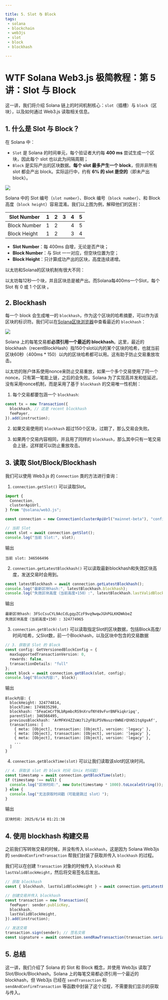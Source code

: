 ```yaml
---

title: 5. Slot 与 Block
tags:
 - solana
 - blockchain
 - web3js
 - slot
 - block
 - blockhash

---
```


# WTF Solana Web3.js 极简教程：第 5 讲：Slot 与 Block

这一讲，我们将介绍 Solana 链上的时间机制核心：`slot`（插槽）与 `block`（区块），以及如何通过 Web3.js 读取相关信息。

## 1. 什么是 Slot 与 Block？

在 Solana 中：

- `Slot` 是 Solana 的时间单元，每个验证者大约每 **400 ms** 尝试生成一个区块，因此每个 slot 也以此为间隔周期；
- `Block` 是实际产出的区块数据。**每个 slot 最多产生一个 block**，但并非所有 slot 都会产出 block。实际运行中，约有 **6% 的 slot 是空的**（即未产出 block）。

![](./img/5-1.jpg)

Solana 中的 Slot 编号（`slot number`）、Block 编号（`block number`）、和 Block 高度（`block height`）容易混淆。我们以上图为例，解释他们的区别：

| Slot Number  | 1 | 2 | 3 | 4 | 5 |
| ------------ | - | - | - | - | - |
| Block Number | 1 | 2 |   | 4 | 5 |
| Block Height | 1 | 2 |   | 3 | 4 |


- **Slot Number**：每 400ms 自增，无论是否产块；
- **Block Number**：与 Slot 一一对应，但空块位置为空；
- **Block Height**：只计算成功产出的区块，高度连续递增。


以太坊和Solana的区块机制有很大不同：

以太坊每12秒一个块，并且区块总是被产出。而Solana每400ms一个Slot，每个 Slot 有 0 或 1 个区块 。


## 2. Blockhash

每一个 block 会生成唯一的 `blockhash`，作为这个区块的哈希摘要，可以作为该区块的标识符。我们可以在[Solana区块浏览器](https://explorer.solana.com/address/SysvarRecentB1ockHashes11111111111111111111/blockhashes)中查看最近的 `blockhash`：

![](./img/5-2.png)

Solana 上的每笔交易都**必须引用一个最近的 blockhash**。这里，最近的blockhash（recentBlockHash）指150个slot以内的某个区块的哈希，也就当前区块60秒（400ms * 150）以内的区块哈希都可以用。这有助于防止交易重放攻击。

以太坊的账户体系使用nonce来防止交易重放，如果一个多个交易使用了同一个nonce，只有第一笔能上链，之后的会失败。Solana 为了实现高并发和低延迟，没有采用nonce机制，而是采用了基于 `blockhash` 的交易唯一性机制：

1. 每个交易都要包涵一个 `blockhash`:

```ts
const tx = new Transaction({
  blockhash, // 这是 recent blockhash
  feePayer,
}).add(instruction);
```

2. 如果交易使用的 `blockhash` 超过150个区块，过期了，那么交易会失败。

3. 如果两个交易内容相同，并且用了同样的 `blockhash`，那么其中只有一笔交易会上链，这样就可以防止重放攻击。


## 3. 读取 Slot/Block/Blockhash

我们可以使用 Web3.js 的 `Connection` 类的方法进行查询：

1. `connection.getSlot()` 可以读取Slot。

```ts
import {
  Connection,
  clusterApiUrl,
} from "@solana/web3.js";

const connection = new Connection(clusterApiUrl("mainnet-beta"), "confirmed");

// 当前 Slot
const slot = await connection.getSlot();
console.log("当前 Slot:", slot);
```

输出

```
当前 slot: 346566496
```


2. `connection.getLatestBlockhash()` 可以读取最新blockhash和失效区块高度，发送交易时会用到。

```ts
const latestBlockhash = await connection.getLatestBlockhash();
console.log("最新区块hash:", latestBlockhash.blockhash);
console.log("失效区块高度（当前高度+150）:", latestBlockhash.lastValidBlockHeight);
```

输出

```
最新区块hash: 3FScCsuCYL9AcCdLgqyZCzF9vq9wqwJGhPGLKKDWkbeZ
失效区块高度（当前高度+150）: 324774965
```

3. `connection.getBlock(slot)` 可以读取指定Slot的区块数据，包括Block高度/时间/哈希，父Slot数，前一个Blockhash，以及区块中包含的交易数据

```ts
// 3. 获取该 Slot 的 Block
const config: GetVersionedBlockConfig = {
  maxSupportedTransactionVersion: 0,
  rewards: false,
  transactionDetails: "full"
};
const block = await connection.getBlock(slot, config);
console.log("Block内容:", block);
```

输出

```
Block内容: {
  blockHeight: 324774814,
  blockTime: 1749835298,
  blockhash: '5FeaCmCrT9LbRpmbcRS9nXrufNY49vFvrBNFkiqkripq',
  parentSlot: 346566495,
  previousBlockhash: 'ArMFKV4ZZsWz7i2yFBiP5VNvuzr8WNErQhN51tqXgvAf',
  transactions: [
    { meta: [Object], transaction: [Object], version: 'legacy' },
    { meta: [Object], transaction: [Object], version: 'legacy' },
    { meta: [Object], transaction: [Object], version: 'legacy' },
    ...
  ]
}
```

4. `connection.getBlockTime(slot)` 可以让我们读取该slot的区块时间。

```ts
// 4. 获取该 slot 的 block 时间（Unix 时间戳）
const timestamp = await connection.getBlockTime(slot);
if (timestamp !== null) {
  console.log("区块时间:", new Date(timestamp * 1000).toLocaleString());
} else {
  console.log("无法获取时间戳（可能是跳过 slot）");
}
```

输出

```
区块时间: 2025/6/14 01:21:38
```

## 4. 使用 blockhash 构建交易

之前我们写转账交易的时候，并没有传入 `blockhash`，这是因为 Solana Web3js 的 `sendAndConfirmTransaction` 帮我们封装了获取并传入 `blockhash` 的过程。

我们可以在创建 `Transaction` 对象的时候传入 `blockhash` 和 `lastValidBlockHeight`，然后将交易签名后发出。

```ts
// 获取 blockhash
const { blockhash, lastValidBlockHeight } = await connection.getLatestBlockhash();

// 创建交易并传入 blockhash
const transaction = new Transaction({
  feePayer: sender.publicKey,
  blockhash,
  lastValidBlockHeight,
}).add(instruction);

// 发送交易
transaction.sign(sender); // 签名交易
const signature = await connection.sendRawTransaction(transaction.serialize()); // 发送交易
```

## 5. 总结

这一讲，我们介绍了 Solana 的 Slot 和 Block 概念，并使用 Web3js 读取了 Slot/Block/Blockhash。Solana 上的每笔交易都必须引用一个最近的 blockhash，但 Web3js 已经在 `sendTransaction` 和 `sendAndConfirmTransaction` 等函数中封装了这个过程，不需要我们显示的获取与传入。
